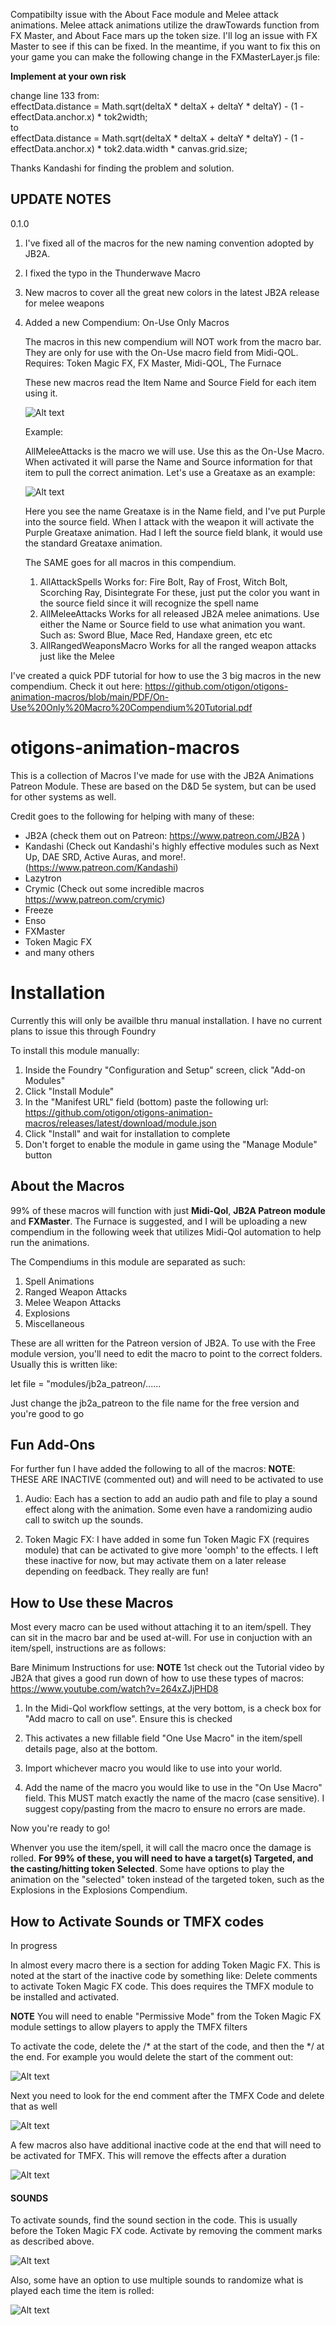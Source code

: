 Compatibilty issue with the About Face module and Melee attack animations. Melee attack animations utilize the drawTowards function from FX Master, and About Face mars up the token size. I'll log an issue with FX Master to see if this can be fixed. In the meantime, if you want to fix this on your game you can make the following change in the FXMasterLayer.js file:

**Implement at your own risk**

change line 133 from:  
effectData.distance = Math.sqrt(deltaX * deltaX + deltaY * deltaY) - (1 - effectData.anchor.x) * tok2width;  
to  
effectData.distance = Math.sqrt(deltaX * deltaX + deltaY * deltaY) - (1 - effectData.anchor.x) * tok2.data.width * canvas.grid.size;  

Thanks Kandashi for finding the problem and solution.

## UPDATE NOTES
0.1.0
1. I've fixed all of the macros for the new naming convention adopted by JB2A.

2. I fixed the typo in the Thunderwave Macro
 
3. New macros to cover all the great new colors in the latest JB2A release for melee weapons

4. Added a new Compendium: On-Use Only Macros
   
   The macros in this new compendium will NOT work from the macro bar. They are only for use with the On-Use macro field from Midi-QOL.
   Requires: Token Magic FX, FX Master, Midi-QOL, The Furnace
   
   These new macros read the Item Name and Source Field for each item using it.
   
   ![Alt text](pictures/NameAndSource.PNG)
   
   Example:
   
   AllMeleeAttacks is the macro we will use. Use this as the On-Use Macro. When activated it will parse the Name and Source information for that item to pull the correct animation. Let's use a Greataxe as an example:
   
    ![Alt text](pictures/NameAndSourceExample.PNG)
   
   Here you see the name Greataxe is in the Name field, and I've put Purple into the source field. When I attack with the weapon it will activate the Purple Greataxe animation.
   Had I left the source field blank, it would use the standard Greataxe animation.
   
   
   The SAME goes for all macros in this compendium.
   
   1. AllAttackSpells
      Works for: Fire Bolt, Ray of Frost, Witch Bolt, Scorching Ray, Disintegrate
      For these, just put the color you want in the source field since it will recognize the spell name
   2. AllMeleeAttacks
      Works for all released JB2A melee animations. Use either the Name or Source field to use what animation you want.
      Such as: Sword Blue, Mace Red, Handaxe green, etc etc
   3. AllRangedWeaponsMacro
      Works for all the ranged weapon attacks just like the Melee

I've created a quick PDF tutorial for how to use the 3 big macros in the new compendium. Check it out here:
https://github.com/otigon/otigons-animation-macros/blob/main/PDF/On-Use%20Only%20Macro%20Compendium%20Tutorial.pdf

# otigons-animation-macros
This is a collection of Macros I've made for use with the JB2A Animations Patreon Module. These are based on the D&D 5e system, but can be used for other systems as well.

Credit goes to the following for helping with many of these:
- JB2A (check them out on Patreon: https://www.patreon.com/JB2A )
- Kandashi (Check out Kandashi's highly effective modules such as Next Up, DAE SRD, Active Auras, and more!. (https://www.patreon.com/Kandashi)
- Lazytron
- Crymic (Check out some incredible macros https://www.patreon.com/crymic)
- Freeze
- Enso
- FXMaster
- Token Magic FX
- and many others

# Installation
Currently this will only be availble thru manual installation. I have no current plans to issue this through Foundry

To install this module manually: 

1. Inside the Foundry "Configuration and Setup" screen, click "Add-on Modules"
2. Click "Install Module"
3. In the "Manifest URL" field (bottom) paste the following url: https://github.com/otigon/otigons-animation-macros/releases/latest/download/module.json
4. Click "Install" and wait for installation to complete
5. Don't forget to enable the module in game using the "Manage Module" button

## About the Macros
99% of these macros will function with just **Midi-Qol**, **JB2A Patreon module** and **FXMaster**. The Furnace is suggested, and I will be uploading a new compendium in the following week that utilizes Midi-Qol automation to help run the animations.

The Compendiums in this module are separated as such:
1. Spell Animations
2. Ranged Weapon Attacks
3. Melee Weapon Attacks
4. Explosions
5. Miscellaneous

These are all written for the Patreon version of JB2A. To use with the Free module version, you'll need to edit the macro to point to the correct folders. Usually this is written like:

let file = "modules/jb2a_patreon/......

Just change the jb2a_patreon to the file name for the free version and you're good to go

## Fun Add-Ons

For further fun I have added the following to all of the macros:
**NOTE**: THESE ARE INACTIVE (commented out) and will need to be activated to use

1. Audio: Each has a section to add an audio path and file to play a sound effect along with the animation. Some even have a randomizing audio call to switch up the sounds.

2. Token Magic FX: I have added in some fun Token Magic FX (requires module) that can be activated to give more 'oomph' to the effects. I left these inactive for now, but may activate them on a later release depending on feedback. They really are fun!

## How to Use these Macros

Most every macro can be used without attaching it to an item/spell. They can sit in the macro bar and be used at-will.
For use in conjuction with an item/spell, instructions are as follows:

Bare Minimum Instructions for use:
**NOTE** 1st check out the Tutorial video by JB2A that gives a good run down of how to use these types of macros: https://www.youtube.com/watch?v=264xZJjPHD8 

1. In the Midi-Qol workflow settings, at the very bottom, is a check box for "Add macro to call on use". Ensure this is checked

2. This activates a new fillable field "One Use Macro" in the item/spell details page, also at the bottom.

3. Import whichever macro you would like to use into your world.

4. Add the name of the macro you would like to use in the "On Use Macro" field. This MUST match exactly the name of the macro (case sensitive). I suggest copy/pasting from the macro to ensure no errors are made.

Now you're ready to go!

Whenver you use the item/spell, it will call the macro once the damage is rolled. **For 99% of these, you will need to have a target(s) Targeted, and the casting/hitting token Selected**. Some have options to play the animation on the "selected" token instead of the targeted token, such as the Explosions in the Explosions Compendium.

## How to Activate Sounds or TMFX codes

In progress

In almost every macro there is a section for adding Token Magic FX. This is noted at the start of the inactive code by something like: Delete comments to activate Token Magic FX code. This does requires the TMFX module to be installed and activated.

**NOTE** You will need to enable "Permissive Mode" from the Token Magic FX module settings to allow players to apply the TMFX filters

To activate the code, delete the /\*  at the start of the code, and then the \*/ at the end.
For example you would delete the start of the comment out:

![Alt text](pictures/ActivateTMFX01.PNG)

Next you need to look for the end comment after the TMFX Code and delete that as well

![Alt text](pictures/ActivateTMFX02.PNG)

A few macros also have additional inactive code at the end that will need to be activated for TMFX. This will remove the effects after a duration

![Alt text](pictures/ActivateTMFX03.PNG)


#### SOUNDS

To activate sounds, find the sound section in the code. This is usually before the Token Magic FX code. Activate by removing the comment marks as described above.

![Alt text](pictures/ActivateSound01.PNG)

Also, some have an option to use multiple sounds to randomize what is played each time the item is rolled:

![Alt text](pictures/ActivateSound02.PNG)
